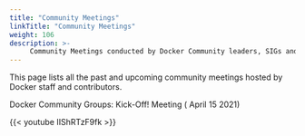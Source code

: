 ```yaml
---
title: "Community Meetings"
linkTitle: "Community Meetings"
weight: 106
description: >-
     Community Meetings conducted by Docker Community leaders, SIGs and task forces 
---
```


This page lists all the past and upcoming community meetings hosted by Docker staff and contributors. 

<div class="-bg-primary p-3 display-4">Docker Community Groups: Kick-Off! Meeting ( April 15 2021)</div>

{{< youtube IIShRTzF9fk >}}











